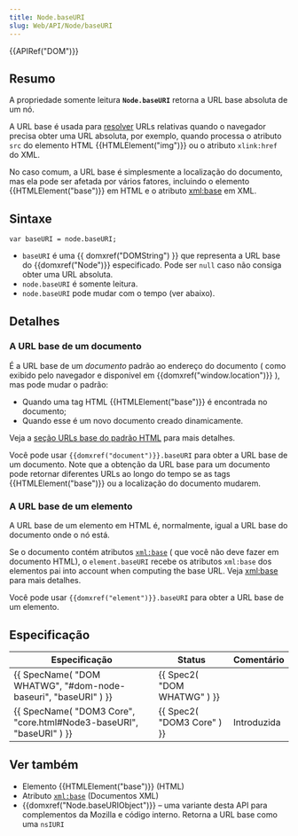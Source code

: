 ```yaml
---
title: Node.baseURI
slug: Web/API/Node/baseURI
---
```

{{APIRef("DOM")}}

## Resumo

A propriedade somente leitura **`Node.baseURI`** retorna a URL base absoluta de um nó.

A URL base é usada para [resolver](http://developers.whatwg.org/urls.html#resolving-urls) URLs relativas quando o navegador precisa obter uma URL absoluta, por exemplo, quando processa o atributo `src` do elemento HTML {{HTMLElement("img")}} ou o atributo `xlink:href` do XML.

No caso comum, a URL base é simplesmente a localização do documento, mas ela pode ser afetada por vários fatores, incluindo o elemento {{HTMLElement("base")}} em HTML e o atributo [xml:base](/pt-BR/docs/XML/xml:base) em XML.

## Sintaxe

```
var baseURI = node.baseURI;
```

- `baseURI` é uma {{ domxref("DOMString") }} que representa a URL base do {{domxref("Node")}} especificado. Pode ser `null` caso não consiga obter uma URL absoluta.
- `node.baseURI` é somente leitura.
- `node.baseURI` pode mudar com o tempo (ver abaixo).

## Detalhes

### A URL base de um documento

É a URL base de um _documento_ padrão ao endereço do documento ( como exibido pelo navegador e disponível em {{domxref("window.location")}} ), mas pode mudar o padrão:

- Quando uma tag HTML {{HTMLElement("base")}} é encontrada no documento;
- Quando esse é um novo documento creado dinamicamente.

Veja a [seção URLs base do padrão HTML](http://developers.whatwg.org/urls.html#base-urls) para mais detalhes.

Você pode usar `{{domxref("document")}}.baseURI` para obter a URL base de um documento. Note que a obtenção da URL base para um documento pode retornar diferentes URLs ao longo do tempo se as tags {{HTMLElement("base")}} ou a localização do documento mudarem.

### A URL base de um elemento

A URL base de um elemento em HTML é, normalmente, igual a URL base do documento onde o nó está.

Se o documento contém atributos [`xml:base`](/pt-BR/docs/XML/xml:base) ( que você não deve fazer em documento HTML), o `element.baseURI` recebe os atributos `xml:base` dos elementos pai into account when computing the base URL. Veja [xml:base](/pt-BR/docs/XML/xml:base) para mais detalhes.

Você pode usar `{{domxref("element")}}.baseURI` para obter a URL base de um elemento.

## Especificação

| Especificação                                                                            | Status                               | Comentário  |
| ---------------------------------------------------------------------------------------- | ------------------------------------ | ----------- |
| {{ SpecName( "DOM WHATWG", "#dom-node-baseuri", "baseURI" ) }}     | {{ Spec2( "DOM WHATWG" ) }} |             |
| {{ SpecName( "DOM3 Core", "core.html#Node3-baseURI", "baseURI" ) }} | {{ Spec2( "DOM3 Core" ) }} | Introduzida |

## Ver também

- Elemento {{HTMLElement("base")}} (HTML)
- Atributo [`xml:base`](/pt-BR/docs/XML/xml:base) (Documentos XML)
- {{domxref("Node.baseURIObject")}} – uma variante desta API para complementos da Mozilla e código interno. Retorna a URL base como uma `nsIURI`
